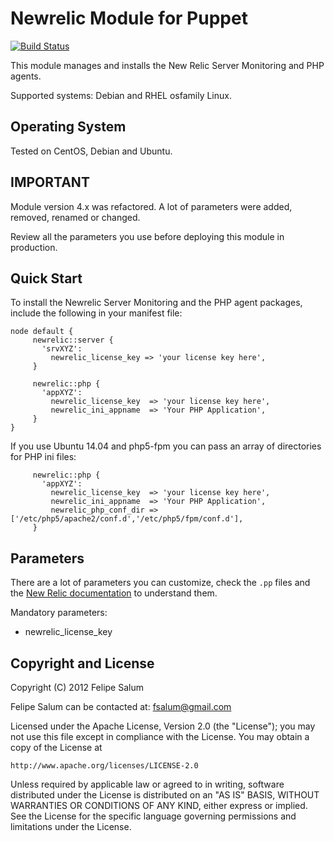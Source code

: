 Newrelic Module for Puppet
==========================
[![Build Status](https://secure.travis-ci.org/fsalum/puppet-newrelic.png)](http://travis-ci.org/fsalum/puppet-newrelic)

This module manages and installs the New Relic Server Monitoring and PHP agents.  

Supported systems: Debian and RHEL osfamily Linux.

Operating System
----------------

Tested on CentOS, Debian and Ubuntu.

IMPORTANT
---------

Module version 4.x was refactored. A lot of parameters were added, removed, renamed or changed.

Review all the parameters you use before deploying this module in production.

Quick Start
-----------

To install the Newrelic Server Monitoring and the PHP agent packages, include the following in your manifest file:

    node default {
         newrelic::server {
           'srvXYZ':
             newrelic_license_key => 'your license key here',
         }

         newrelic::php {
           'appXYZ':
             newrelic_license_key  => 'your license key here',
             newrelic_ini_appname  => 'Your PHP Application',
         }
    }

If you use Ubuntu 14.04 and php5-fpm you can pass an array of directories for PHP ini files:

         newrelic::php {
           'appXYZ':
             newrelic_license_key  => 'your license key here',
             newrelic_ini_appname  => 'Your PHP Application',
             newrelic_php_conf_dir => ['/etc/php5/apache2/conf.d','/etc/php5/fpm/conf.d'],
         }

Parameters
----------

There are a lot of parameters you can customize, check the `.pp` files and the [New Relic documentation](https://docs.newrelic.com/docs/php/php-agent-phpini-settings) to understand them.

Mandatory parameters:

* newrelic_license_key

Copyright and License
---------------------

Copyright (C) 2012 Felipe Salum

Felipe Salum can be contacted at: fsalum@gmail.com

Licensed under the Apache License, Version 2.0 (the "License");
you may not use this file except in compliance with the License.
You may obtain a copy of the License at

    http://www.apache.org/licenses/LICENSE-2.0

Unless required by applicable law or agreed to in writing, software
distributed under the License is distributed on an "AS IS" BASIS,
WITHOUT WARRANTIES OR CONDITIONS OF ANY KIND, either express or implied.
See the License for the specific language governing permissions and
limitations under the License.
